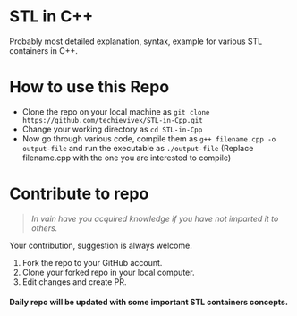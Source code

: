 # STL in C++
Probably most detailed explanation, syntax, example for various STL containers in C++.
# How to use this Repo
- Clone the repo on your local machine as `git clone https://github.com/techievivek/STL-in-Cpp.git` 
- Change your working directory as `cd STL-in-Cpp`
- Now go through various code, compile them as `g++ filename.cpp -o output-file` and run the executable as `./output-file` (Replace filename.cpp with the one you are interested to compile)
# Contribute to repo
> *In vain have you
> acquired knowledge
> if you have not
> imparted it to others.*
>
Your contribution, suggestion is always welcome.
1. Fork the repo to your GitHub account.
2. Clone your forked repo in your local computer.
3. Edit changes and create PR.
#### Daily repo will be updated with some important STL containers concepts.
